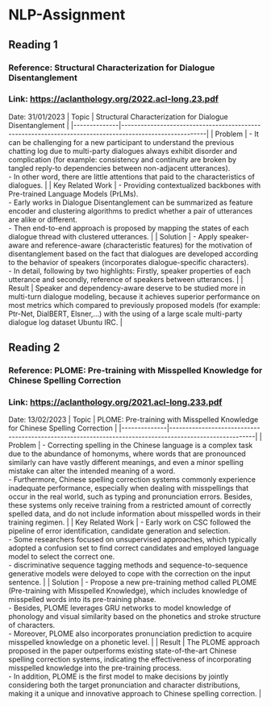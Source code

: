 # NLP-Assignment

## Reading 1
### Reference: Structural Characterization for Dialogue Disentanglement
### Link: https://aclanthology.org/2022.acl-long.23.pdf
Date: 31/01/2023
| Topic        | Structural Characterization for Dialogue Disentanglement |
|--------------|--------------------------------------------------------------------------------------------------------|
| Problem   | - It can be challenging for a new participant to understand the previous chatting log due to multi-party dialogues always exhibit disorder and complication (for example: consistency and continuity are broken by tangled reply-to dependencies between non-adjacent utterances). <br /> - In other word, there are little attentions that paid to the characteristics of dialogues. |
| Key Related Work | - Providing contextualized backbones with Pre-trained Language Models (PrLMs). <br /> - Early works in Dialogue Disentanglement can be summarized as feature encoder and clustering algorithms to predict whether a pair of utterances are alike or different. <br /> - Then end-to-end approach is proposed by mapping the states of each dialogue thread with clustered utterances. |
| Solution     | - Apply speaker-aware and reference-aware (characteristic features) for the motivation of disentanglement based on the fact that dialogues are developed according to the behavior of speakers (incorporates dialogue-specific characters). <br /> - In detail, following by two highlights: Firstly, speaker properties of each utterance and secondly, reference of speakers between utterances. |
| Result       | Speaker and dependency-aware deserve to be studied more in multi-turn dialogue modeling, because it achieves superior performance on most metrics which compared to previously proposed models (for example: Ptr-Net, DialBERT, Elsner,...) with the using of a large scale multi-party dialogue log dataset Ubuntu IRC. |


## Reading 2
### Reference: PLOME: Pre-training with Misspelled Knowledge for Chinese Spelling Correction
### Link: https://aclanthology.org/2021.acl-long.233.pdf
Date: 13/02/2023
| Topic        | PLOME: Pre-training with Misspelled Knowledge for Chinese Spelling Correction |
|--------------|--------------------------------------------------------------------------------------------------------|
| Problem   | - Correcting spelling in the Chinese language is a complex task due to the abundance of homonyms, where words that are pronounced similarly can have vastly different meanings, and even a minor spelling mistake can alter the intended meaning of a word. <br /> - Furthermore, Chinese spelling correction systems commonly experience inadequate performance, especially when dealing with misspellings that occur in the real world, such as typing and pronunciation errors. Besides, these systems only receive training from a restricted amount of correctly spelled data, and do not include information about misspelled words in their training regimen. |
| Key Related Work | - Early work on CSC followed the pipeline of error identification, candidate generation and selection. <br /> - Some researchers focused on unsupervised approaches, which typically adopted a confusion set to find correct candidates and employed language model to select the correct one. <br /> - discriminative sequence tagging methods and sequence-to-sequence generative models were deloyed to cope with the correction on the input sentence. |
| Solution     | - Propose a new pre-training method called PLOME (Pre-training with Misspelled Knowledge), which includes knowledge of misspelled words into its pre-training phase. <br /> - Besides, PLOME leverages GRU networks to model knowledge of phonology and visual similarity based on the phonetics and stroke structure of characters. <br /> - Moreover, PLOME also incorporates pronunciation prediction to acquire misspelled knowledge on a phonetic level. |
| Result       | The PLOME approach proposed in the paper outperforms existing state-of-the-art Chinese spelling correction systems, indicating the effectiveness of incorporating misspelled knowledge into the pre-training process. <br /> - In addition, PLOME is the first model to make decisions by jointly considering both the target pronunciation and character distributions, making it a unique and innovative approach to Chinese spelling correction. |
